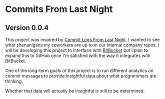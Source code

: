 # Commits From Last Night
## Version 0.0.4

This project was inspired by [Commit Logs From Last Night](http://www.commitlogsfromlastnight.com/). 
I wanted to see what shenanigans my coworkers are up to in our internal company repos. 
I will be developing this project to interface with [BitBucket](https://bitbucket.org) 
but I plan to expand this to GitHub once I'm satisfied with the way it integrates with BitBucket.

One of the long-term goals of this project is to run different analytics on commit messages to provide insightful 
data about what programmers are thinking.

Whether that data will actually be insightful is still to be determined.
